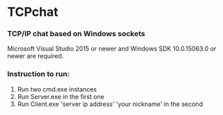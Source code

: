# TCPchat
### TCP/IP chat based on Windows sockets

Microsoft Visual Studio 2015 or newer and Windows SDK 10.0.15063.0 or newer are required.

### Instruction to run:
1. Run two cmd.exe instances 
2. Run Server.exe in the first one
3. Run Client.exe 'server ip address' 'your nickname' in the second
